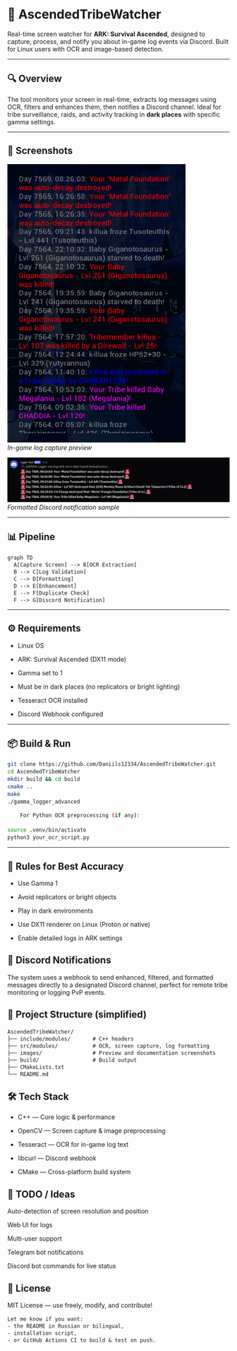 # 🧠 AscendedTribeWatcher

Real-time screen watcher for **ARK: Survival Ascended**, designed to capture, process, and notify you about in-game log events via Discord. Built for Linux users with OCR and image-based detection.

---

## 🔍 Overview

The tool monitors your screen in real-time, extracts log messages using OCR, filters and enhances them, then notifies a Discord channel. Ideal for tribe surveillance, raids, and activity tracking in **dark places** with specific gamma settings.

---

## 📸 Screenshots

![preview](images/logs.png)  
*In-game log capture preview*

![Preview](images/dc_sample.png)  
*Formatted Discord notification sample*

---

## 📊 Pipeline

```mermaid
graph TD
  A[Capture Screen] --> B[OCR Extraction]
  B --> C[Log Validation]
  C --> D[Formatting]
  D --> E[Enhancement]
  E --> F[Duplicate Check]
  F --> G[Discord Notification]
```
---
## ⚙️ Requirements

-   Linux OS

-   ARK: Survival Ascended (DX11 mode)

-   Gamma set to 1

-   Must be in dark places (no replicators or bright lighting)

-   Tesseract OCR installed

-    Discord Webhook configured
---
## 📦 Build & Run
```bash
git clone https://github.com/Daniils12334/AscendedTribeWatcher.git
cd AscendedTribeWatcher
mkdir build && cd build
cmake ..
make
./gamma_logger_advanced
```
```bash
    For Python OCR preprocessing (if any):

source .venv/bin/activate
python3 your_ocr_script.py
```
---
## 🧾 Rules for Best Accuracy

-    Use Gamma 1

-    Avoid replicators or bright objects

-    Play in dark environments

-    Use DX11 renderer on Linux (Proton or native)

-    Enable detailed logs in ARK settings

## 💬 Discord Notifications

The system uses a webhook to send enhanced, filtered, and formatted messages directly to a designated Discord channel, perfect for remote tribe monitoring or logging PvP events.
## 📁 Project Structure (simplified)
```text
AscendedTribeWatcher/
├── include/modules/       # C++ headers
├── src/modules/           # OCR, screen capture, log formatting
├── images/                # Preview and documentation screenshots
├── build/                 # Build output
├── CMakeLists.txt
└── README.md
```
## 🛠️ Tech Stack

-    C++ — Core logic & performance

-    OpenCV — Screen capture & image preprocessing

-    Tesseract — OCR for in-game log text

-    libcurl — Discord webhook

-    CMake — Cross-platform build system

## 📌 TODO / Ideas

Auto-detection of screen resolution and position

Web UI for logs

Multi-user support

Telegram bot notifications

Discord bot commands for live status

## 📜 License

MIT License — use freely, modify, and contribute!

```vbnet
Let me know if you want:
- the README in Russian or bilingual,
- installation script,
- or GitHub Actions CI to build & test on push.
```